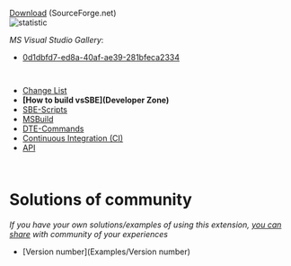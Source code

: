 [Download](http://visualstudiogallery.msdn.microsoft.com/0d1dbfd7-ed8a-40af-ae39-281bfeca2334/referral/118151) (SourceForge.net)                    
![statistic](http://vssbe.sourceforge.net/stat/)

*MS Visual Studio Gallery*:

* [0d1dbfd7-ed8a-40af-ae39-281bfeca2334](http://visualstudiogallery.msdn.microsoft.com/0d1dbfd7-ed8a-40af-ae39-281bfeca2334/)

```
 
```

* [Change List](https://bitbucket.org/3F/vssolutionbuildevent/raw/master/changelog.txt)
* **[How to build vsSBE](Developer Zone)**
* [SBE-Scripts](Scripts_&_Commands/SBE-Scripts)
* [MSBuild](Scripts_&_Commands/MSBuild)
* [DTE-Commands](Scripts_&_Commands/DTE-Commands)
* [Continuous Integration (CI)](CI)
* [API](API)

```
 
```

# Solutions of community #

*If you have your own solutions/examples of using this extension, [you can share](https://bitbucket.org/3F/vssolutionbuildevent/wiki/create) with community of your experiences*

* [Version number](Examples/Version number)

